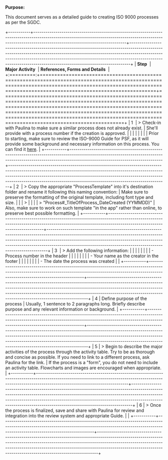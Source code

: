 **Purpose:**

This document serves as a detailed guide to creating ISO 9000 processes as per the SGDC.

+-----------+----------------------------------------------------------------------------------------------------------------------------------------------------------------------------------------------------------+------------------------------------------------------------------------------------------------------------------------------------------------------------------------------------------------------------------------------------------------------------------------------------------------------------------------+
| **Step**  | **Major Activity**                                                                                                                                                                                       | **References, Forms and Details**                                                                                                                                                                                                                                                                                      |
+:=========:+==========================================================================================================================================================================================================+========================================================================================================================================================================================================================================================================================================================+
| 1         | > Check-in with Paulina to make sure a similar process does not already exist.                                                                                                                           | She'll provide with a process number if the creation is approved.                                                                                                                                                                                                                                                      |
|           |                                                                                                                                                                                                          |                                                                                                                                                                                                                                                                                                                        |
|           |                                                                                                                                                                                                          | Prior to starting, make sure to review the ISO-9000 Guide for PSF, as it will provide some background and necessary information on this process. You can find it [here](https://pacificsalmonfoundation-my.sharepoint.com/:p:/g/personal/psalinasruiz_psf_ca/EZmmuKp4kVtOtshAlBH2eM4BLjkjvlfm1lGn1iI4hgNBKA?e=K9bYQb). |
+-----------+----------------------------------------------------------------------------------------------------------------------------------------------------------------------------------------------------------+------------------------------------------------------------------------------------------------------------------------------------------------------------------------------------------------------------------------------------------------------------------------------------------------------------------------+
| 2         | > Copy the appropriate "ProcessTemplate" into it's destination folder and rename it following this naming convention:                                                                                    | Make sure to preserve the formatting of the original template, including font type and size.                                                                                                                                                                                                                           |
|           | >                                                                                                                                                                                                        |                                                                                                                                                                                                                                                                                                                        |
|           | > "Process#\_TitleOfProcess_DateCreated (YYMMDD)"                                                                                                                                                        | Also, make sure to work on such template "in the app" rather than online, to preserve best possible formatting.                                                                                                                                                                                                        |
+-----------+----------------------------------------------------------------------------------------------------------------------------------------------------------------------------------------------------------+------------------------------------------------------------------------------------------------------------------------------------------------------------------------------------------------------------------------------------------------------------------------------------------------------------------------+
| 3         | > Add the following information:                                                                                                                                                                         |                                                                                                                                                                                                                                                                                                                        |
|           |                                                                                                                                                                                                          |                                                                                                                                                                                                                                                                                                                        |
|           | - Process number in the header                                                                                                                                                                           |                                                                                                                                                                                                                                                                                                                        |
|           |                                                                                                                                                                                                          |                                                                                                                                                                                                                                                                                                                        |
|           | - Your name as the creator in the footer                                                                                                                                                                 |                                                                                                                                                                                                                                                                                                                        |
|           |                                                                                                                                                                                                          |                                                                                                                                                                                                                                                                                                                        |
|           | - The date the process was created                                                                                                                                                                       |                                                                                                                                                                                                                                                                                                                        |
+-----------+----------------------------------------------------------------------------------------------------------------------------------------------------------------------------------------------------------+------------------------------------------------------------------------------------------------------------------------------------------------------------------------------------------------------------------------------------------------------------------------------------------------------------------------+
| 4         | Define purpose of the process                                                                                                                                                                            | Usually, 1 sentence to 2 paragraphs long. Briefly describe purpose and any relevant information or background.                                                                                                                                                                                                         |
+-----------+----------------------------------------------------------------------------------------------------------------------------------------------------------------------------------------------------------+------------------------------------------------------------------------------------------------------------------------------------------------------------------------------------------------------------------------------------------------------------------------------------------------------------------------+
| 5         | > Begin to describe the major activities of the process through the activity table. Try to be as thorough and concise as possible. If you need to link to a different process, ask Paulina for the link. | If the process is a "form", you do not need to include an activity table. Flowcharts and images are encouraged when appropriate.                                                                                                                                                                                       |
+-----------+----------------------------------------------------------------------------------------------------------------------------------------------------------------------------------------------------------+------------------------------------------------------------------------------------------------------------------------------------------------------------------------------------------------------------------------------------------------------------------------------------------------------------------------+
| 6         | > Once the process is finalized, save and share with Paulina for review and integration into the review system and appropriate Guide.                                                                    |                                                                                                                                                                                                                                                                                                                        |
+-----------+----------------------------------------------------------------------------------------------------------------------------------------------------------------------------------------------------------+------------------------------------------------------------------------------------------------------------------------------------------------------------------------------------------------------------------------------------------------------------------------------------------------------------------------+
